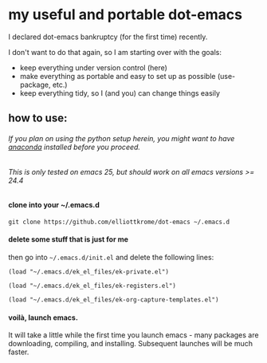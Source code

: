 # my useful and portable dot-emacs
I declared dot-emacs bankruptcy (for the first time) recently.

I don't want to do that again, so I am starting over with the goals:
- keep everything under version control (here)
- make everything as portable and easy to set up as possible (use-package, etc.)
- keep everything tidy, so I (and you) can change things easily

## how to use:
###### If you plan on using the python setup herein, you might want to have [anaconda](https://www.continuum.io/downloads) installed before you proceed.
###### This is only tested on emacs 25, but should work on all emacs versions >= 24.4

#### clone into your ~/.emacs.d

`git clone https://github.com/elliottkrome/dot-emacs ~/.emacs.d`

#### delete some stuff that is just for me
then go into `~/.emacs.d/init.el` and delete the following lines:

`(load "~/.emacs.d/ek_el_files/ek-private.el")`

`(load "~/.emacs.d/ek_el_files/ek-registers.el")`

`(load "~/.emacs.d/ek_el_files/ek-org-capture-templates.el")`

#### voilà, launch emacs.

It will take a little while the first time you launch emacs - many packages are downloading, compiling, and installing. Subsequent launches will be much faster.

